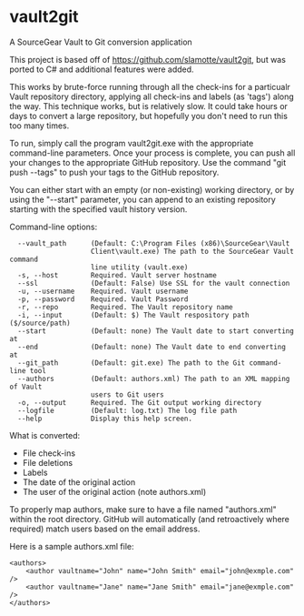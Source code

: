 # vault2git
A SourceGear Vault to Git conversion application

This project is based off of https://github.com/slamotte/vault2git, but was ported to C# and additional features were added.

This works by brute-force running through all the check-ins for a particualr Vault repository directory, applying all check-ins and labels (as 'tags') along the way.  This technique works, but is relatively slow.  It could take hours or days to convert a large repository, but hopefully you don't need to run this too many times.

To run, simply call the program vault2git.exe with the appropriate command-line parameters.  Once your process is complete, you can push all your changes to the appropriate GitHub repository.  Use the command "git push --tags" to push your tags to the GitHub repository.

You can either start with an empty (or non-existing) working directory, or by using the "--start" parameter, you can append to an existing repository starting with the specified vault history version.

Command-line options:
```
  --vault_path      (Default: C:\Program Files (x86)\SourceGear\Vault
                    Client\vault.exe) The path to the SourceGear Vault command
                    line utility (vault.exe)
  -s, --host        Required. Vault server hostname
  --ssl             (Default: False) Use SSL for the vault connection
  -u, --username    Required. Vault username
  -p, --password    Required. Vault Password
  -r, --repo        Required. The Vault repository name
  -i, --input       (Default: $) The Vault respository path ($/source/path)
  --start           (Default: none) The Vault date to start converting at
  --end             (Default: none) The Vault date to end converting at
  --git_path        (Default: git.exe) The path to the Git command-line tool
  --authors         (Default: authors.xml) The path to an XML mapping of Vault
                    users to Git users
  -o, --output      Required. The Git output working directory
  --logfile         (Default: log.txt) The log file path
  --help            Display this help screen.
```

  What is converted:
  - File check-ins
  - File deletions
  - Labels
  - The date of the original action
  - The user of the original action (note authors.xml)

To properly map authors, make sure to have a file named "authors.xml" within the root directory.  GitHub will automatically (and retroactively where required) match users based on the email address.

Here is a sample authors.xml file:
```
<authors>
    <author vaultname="John" name="John Smith" email="john@exmple.com" />
    <author vaultname="Jane" name="Jane Smith" email="jane@exmple.com" />
</authors>
```
